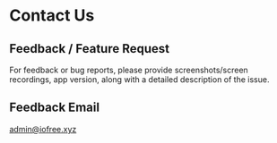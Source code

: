 # Contact Us

## Feedback / Feature Request

For feedback or bug reports, please provide screenshots/screen recordings, app version, along with a detailed description of the issue.

## Feedback Email

admin@iofree.xyz
